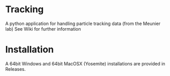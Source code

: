 # Tracking
A python application for handling particle tracking data (from the Meunier lab)
See Wiki for further information

# Installation
A 64bit Windows and 64bit MacOSX (Yosemite) installations are provided in Releases. 


